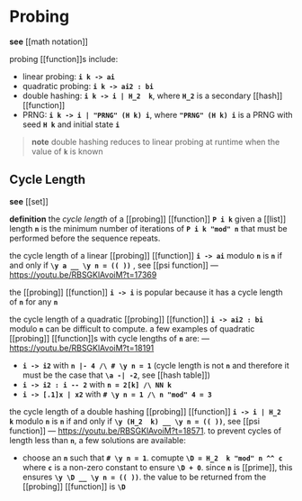 # Probing

**see** [[math notation]]

probing [[function]]s include:

- linear probing: **`i k -> ai`**
- quadratic probing: **`i k -> ai2 : bi`**
- double hashing: **`i k -> i | H_2  k`**, where **`H_2`** is a secondary [[hash]] [[function]]
- PRNG: **`i k -> i | "PRNG" (H k) i`**, where **`"PRNG" (H k) i`** is a PRNG with seed **`H k`** and initial state **`i`**

> **note** double hashing reduces to linear probing at runtime when the value of **`k`** is known

## Cycle Length

**see** [[set]]

**definition** the _cycle length_ of a [[probing]] [[function]] **`P i k`** given a [[list]] length **`n`** is the minimum number of iterations of **`P i k "mod" n`** that must be performed before the sequence repeats.

the cycle length of a linear [[probing]] [[function]] **`i -> ai`** modulo **`n`** is **`n`** if and only if **`\y a __ \y n = (( ))`** , see [[psi function]] &mdash; <https://youtu.be/RBSGKlAvoiM?t=17369>

the [[probing]] [[function]] **`i -> i`** is popular because it has a cycle length of **`n`** for any **`n`**

the cycle length of a quadratic [[probing]] [[function]] **`i -> ai2 : bi`** modulo **`n`** can be difficult to compute. a few examples of quadratic [[probing]] [[function]]s with cycle lengths of **`n`** are: &mdash; <https://youtu.be/RBSGKlAvoiM?t=18191>

- **`i -> i2`** with **`n |- 4 /\ # \y n = 1`** (cycle length is not **`n`** and therefore it must be the case that **`\a -| -2`**, see [[hash table]])
- **`i -> i2 : i -- 2`** with **`n = 2[k] /\ NN k`**
- **`i -> [.1]x | x2`** with **`# \y n = 1 /\ n "mod" 4 = 3`**

the cycle length of a double hashing [[probing]] [[function]] **`i -> i | H_2  k`** modulo **`n`** is **`n`** if and only if **`\y (H_2  k) __ \y n = (( ))`**, see [[psi function]] &mdash; <https://youtu.be/RBSGKlAvoiM?t=18571>. to prevent cycles of length less than **`n`**, a few solutions are available:

- choose an **`n`** such that **`# \y n = 1`**. comupte **`\D = H_2  k "mod" n ^^ c`** where **`c`** is a non-zero constant to ensure **`\D + 0`**. since **`n`** is [[prime]], this ensures **`\y \D __ \y n = (( ))`**. the value to be returned from the [[probing]] [[function]] is **`\D`**
